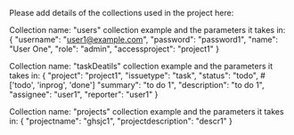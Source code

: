 Please add details of the collections used in the project here:

Collection name: "users"
collection example and the parameters it takes in:
{
  "username": "user1@example.com",
  "password": "password1",
  "name": "User One",
  "role": "admin",
  "accessproject": "project1"
}

Collection name: "taskDeatils"
collection example and the parameters it takes in:
{
  "project": "project1",
  "issuetype": "task",
  "status": "todo",   #['todo', 'inprog', 'done']
  "summary": "to do 1",
  "description": "to do 1",
  "assignee": "user1",
  "reporter": "user1"
}

Collection name: "projects"
collection example and the parameters it takes in:
{
  "projectname": "ghsjc1",
  "projectdescription": "descr1"
}


